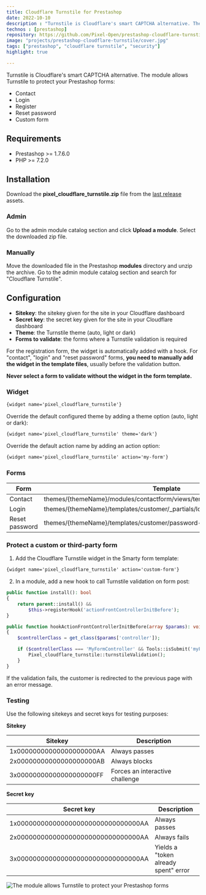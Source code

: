 ```yaml
---
title: Cloudflare Turnstile for Prestashop
date: 2022-10-10
description : "Turnstile is Cloudflare's smart CAPTCHA alternative. The module allows Turnstile to protect your Prestashop forms."
technos : [prestashop]
repository: https://github.com/Pixel-Open/prestashop-cloudflare-turnstile
image: "projects/prestashop-cloudflare-turnstile/cover.jpg"
tags: ["prestashop", "cloudflare turnstile", "security"]
highlight: true

---
```

Turnstile is Cloudflare's smart CAPTCHA alternative. The module allows Turnstile to protect your Prestashop forms:
- Contact
- Login
- Register
- Reset password
- Custom form

<!-- break -->

## Requirements

- Prestashop >= 1.7.6.0
- PHP >= 7.2.0

## Installation

Download the **pixel_cloudflare_turnstile.zip** file from the [last release](https://github.com/Pixel-Open/prestashop-cloudflare-turnstile/releases/latest) assets.

### Admin

Go to the admin module catalog section and click **Upload a module**. Select the downloaded zip file.

### Manually

Move the downloaded file in the Prestashop **modules** directory and unzip the archive. Go to the admin module catalog section and search for "Cloudflare Turnstile".

## Configuration

- **Sitekey**: the sitekey given for the site in your Cloudflare dashboard
- **Secret key**: the secret key given for the site in your Cloudflare dashboard
- **Theme**: the Turnstile theme (auto, light or dark)
- **Forms to validate**: the forms where a Turnstile validation is required

For the registration form, the widget is automatically added with a hook. For "contact", "login" and "reset password" forms, **you need to manually add the widget in the template files**, usually before the validation button.

**Never select a form to validate without the widget in the form template.**

### Widget

```html
{widget name='pixel_cloudflare_turnstile'}
```

Override the default configured theme by adding a theme option (auto, light or dark):

```html
{widget name='pixel_cloudflare_turnstile' theme='dark'}
```

Override the default action name by adding an action option:

```html
{widget name='pixel_cloudflare_turnstile' action='my-form'}
```

### Forms

| Form           | Template                                                                      |
|----------------|-------------------------------------------------------------------------------|
| Contact        | themes/{themeName}/modules/contactform/views/templates/widget/contactform.tpl |
| Login          | themes/{themeName}/templates/customer/_partials/login-form.tpl                |
| Reset password | themes/{themeName}/templates/customer/password-email.tpl                      |

### Protect a custom or third-party form

1. Add the Cloudflare Turnstile widget in the Smarty form template:

```html
{widget name='pixel_cloudflare_turnstile' action='custom-form'}
```

2. In a module, add a new hook to call Turnstile validation on form post:

```php
public function install(): bool
{
    return parent::install() &&
        $this->registerHook('actionFrontControllerInitBefore');
}

public function hookActionFrontControllerInitBefore(array $params): void
{
    $controllerClass = get_class($params['controller']);

    if ($controllerClass === 'MyFormController' && Tools::isSubmit('myForm')) {
        Pixel_cloudflare_turnstile::turnstileValidation();
    }
}
```

If the validation fails, the customer is redirected to the previous page with an error message.

### Testing

Use the following sitekeys and secret keys for testing purposes:

**Sitekey**

| Sitekey                  | Description                     |
|--------------------------|---------------------------------|
| 1x00000000000000000000AA | Always passes                   |
| 2x00000000000000000000AB | Always blocks                   |
| 3x00000000000000000000FF | Forces an interactive challenge |

**Secret key**

| Secret key                          | Description                          |
|-------------------------------------|--------------------------------------|
| 1x0000000000000000000000000000000AA | Always passes                        |
| 2x0000000000000000000000000000000AA | Always fails                         |
| 3x0000000000000000000000000000000AA | Yields a "token already spent" error |

![The module allows Turnstile to protect your Prestashop forms](/news/2022/prestashop-cloudflare-turnstile/contact.jpg)
